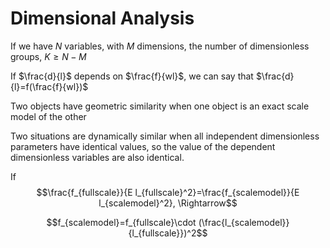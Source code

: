 # Dimensional Analysis

If we have $N$ variables, with $M$ dimensions, the number of dimensionless groups, $K\geq N-M$

If $\frac{d}{l}$ depends on $\frac{f}{wl}$, we can say that $\frac{d}{l}=f(\frac{f}{wl})$

Two objects have geometric similarity when one object is an exact scale model of the other

Two situations are dynamically similar when all independent dimensionless parameters have identical values, so the value of the dependent dimensionless variables are also identical.

If $$\frac{f_{fullscale}}{E l_{fullscale}^2}=\frac{f_{scalemodel}}{E l_{scalemodel}^2}, \Rightarrow$$

$$f_{scalemodel}=f_{fullscale}\cdot (\frac{l_{scalemodel}}{l_{fullscale}})^2$$
